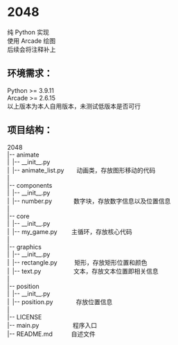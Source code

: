 # 2048

纯 Python 实现\
使用 Arcade 绘图\
后续会将注释补上

## 环境需求：

Python >= 3.9.11\
Arcade >= 2.6.15\
以上版本为本人自用版本，未测试低版本是否可行

## 项目结构：

2048 \
|-- animate \
|&ensp;|-- \_\_init__.py \
|&ensp;|-- animate_list.py &ensp;&emsp; 动画类，存放图形移动的代码 \
|  \
|-- components \
|&ensp;|-- \_\_init__.py \
|&ensp;|-- number.py &emsp;&emsp;&emsp; 数字块，存放数字信息以及位置信息 \
|  \
|-- core \
|&ensp;|-- \_\_init__.py \
|&ensp;|-- my_game.py &nbsp;&ensp;&emsp; 主循环，存放核心代码 \
|  \
|-- graphics  \
|&ensp;|-- \_\_init__.py \
|&ensp;|-- rectangle.py &nbsp;&emsp;&emsp; 矩形，存放矩形位置和颜色 \
|&ensp;|-- text.py &nbsp;&ensp;&emsp;&emsp;&emsp;&emsp; 文本，存放文本位置即相关信息 \
|  \
|-- position  \
|&ensp;|-- \_\_init__.py \
|&ensp;|-- position.py &ensp;&emsp;&emsp;&emsp;存放位置信息 \
|  \
|-- LICENSE \
|-- main.py &emsp;&emsp;&emsp;&emsp;&emsp; 程序入口 \
|-- README.md &ensp;&emsp;&emsp; 自述文件